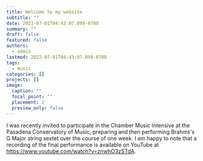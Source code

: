 ```yaml
---
title: Welcome to my website
subtitle: ""
date: 2022-07-01T04:43:07.899-0700
summary: ""
draft: false
featured: false
authors:
  - admin
lastmod: 2022-07-01T04:43:07.899-0700
tags:
  - music
categories: []
projects: []
image:
  caption: ""
  focal_point: ""
  placement: 2
  preview_only: false
---
```

I was recently invited to participate in the Chamber Music Intensive at the Pasadena Conservatory of Music, preparing and then performing Brahms's G Major string sextet over the course of one week. I am happy to note that a recording of the final performance is available on YouTube at https://www.youtube.com/watch?v=znwhO3zSTdA.
